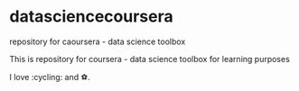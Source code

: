 # datasciencecoursera
repository for caoursera - data science toolbox

This is repository for coursera - data science toolbox for learning purposes

I love :cycling: and :soccer:.

